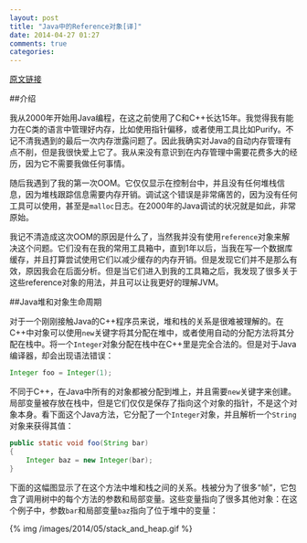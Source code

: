 ```yaml
---
layout: post
title: "Java中的Reference对象[译]"
date: 2014-04-27 01:27
comments: true
categories: 
---
```


[原文链接](http://www.kdgregory.com/index.php?page=java.refobj#ObjectLifeCycle)

##介绍

我从2000年开始用Java编程，在这之前使用了C和C++长达15年。我觉得我有能力在C类的语言中管理好内存，比如使用指针偏移，或者使用工具比如Purify。不记不清我遇到的最后一次内存泄露问题了。因此我确实对Java的自动内存管理有点不削，但是我很快爱上它了。我从来没有意识到在内存管理中需要花费多大的经历，因为它不需要我做任何事情。

随后我遇到了我的第一次OOM。它仅仅显示在控制台中，并且没有任何堆栈信息，因为堆栈跟踪信息需要内存开销。调试这个错误是非常痛苦的，因为没有任何工具可以使用，甚至是`malloc`日志。在2000年的Java调试的状况就是如此，非常原始。

我记不清造成这次OOM的原因是什么了，当然我并没有使用`reference`对象来解决这个问题。它们没有在我的常用工具箱中，直到1年以后，当我在写一个数据库缓存，并且打算尝试使用它们以减少缓存的内存开销。但是发现它们并不是那么有效，原因我会在后面分析。但是当它们进入到我的工具箱之后，我发现了很多关于这些reference对象的用法，并且可以让我更好的理解JVM。

<!-- more -->

##Java堆和对象生命周期

对于一个刚刚接触Java的C++程序员来说，堆和栈的关系是很难被理解的。在C++中对象可以使用`new`关键字将其分配在堆中，或者使用自动的分配方法将其分配在栈中。将一个`Integer`对象分配在栈中在C++里是完全合法的。但是对于Java编译器，却会出现语法错误：

``` java
Integer foo = Integer(1);
```

不同于C++，在Java中所有的对象都被分配到堆上，并且需要`new`关键字来创建。局部变量被存放在栈中，但是它们仅仅是保存了指向这个对象的指针，不是这个对象本身。看下面这个Java方法，它分配了一个`Integer`对象，并且解析一个`String`对象来获得其值：

``` java
public static void foo(String bar)
{
    Integer baz = new Integer(bar);
}
```

下面的这幅图显示了在这个方法中堆和栈之间的关系。栈被分为了很多“帧”，它包含了调用树中的每个方法的参数和局部变量。这些变量指向了很多其他对象：在这个例子中，参数`bar`和局部变量`baz`指向了位于堆中的变量：

{% img /images/2014/05/stack_and_heap.gif %}
	



